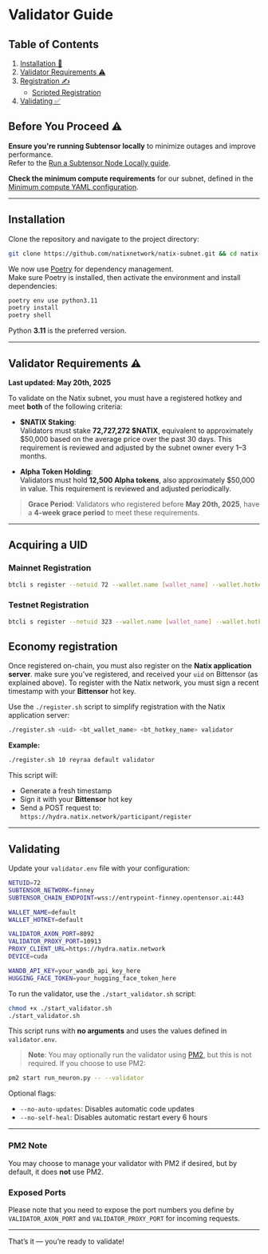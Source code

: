 # Validator Guide

## Table of Contents

1. [Installation 🔧](#installation)
2. [Validator Requirements ⚠️](#validator-requirements-⚠️)
3. [Registration ✍️](#registration)
   - [Scripted Registration](#scripted-registration)
4. [Validating ✅](#validating)

## Before You Proceed ⚠️

**Ensure you're running Subtensor locally** to minimize outages and improve performance.  
Refer to the [Run a Subtensor Node Locally guide](https://github.com/opentensor/subtensor/blob/main/docs/running-subtensor-locally.md#compiling-your-own-binary).

**Check the minimum compute requirements** for our subnet, defined in the [Minimum compute YAML configuration](../min_compute.yml).

---

## Installation

Clone the repository and navigate to the project directory:

```bash
git clone https://github.com/natixnetwork/natix-subnet.git && cd natix-subnet
```

We now use [Poetry](https://python-poetry.org/) for dependency management.  
Make sure Poetry is installed, then activate the environment and install dependencies:

```bash
poetry env use python3.11
poetry install
poetry shell
```

Python **3.11** is the preferred version.

---

## Validator Requirements ⚠️  
**Last updated: May 20th, 2025**

To validate on the Natix subnet, you must have a registered hotkey and meet **both** of the following criteria:

- **$NATIX Staking**:  
  Validators must stake **72,727,272 $NATIX**, equivalent to approximately $50,000 based on the average price over the past 30 days. This requirement is reviewed and adjusted by the subnet owner every 1–3 months.

- **Alpha Token Holding**:  
  Validators must hold **12,500 Alpha tokens**, also approximately $50,000 in value. This requirement is reviewed and adjusted periodically.

> **Grace Period**: Validators who registered before **May 20th, 2025**, have a **4-week grace period** to meet these requirements.

---

## Acquiring a UID

### Mainnet Registration

```bash
btcli s register --netuid 72 --wallet.name [wallet_name] --wallet.hotkey [wallet.hotkey] --subtensor.network finney
```

### Testnet Registration

```bash
btcli s register --netuid 323 --wallet.name [wallet_name] --wallet.hotkey [wallet.hotkey] --subtensor.network test
```

## Economy registration
Once registered on-chain, you must also register on the **Natix application server**. make sure you've registered, and received your `uid` on Bittensor (as explained above).
To register with the Natix network, you must sign a recent timestamp with your **Bittensor** hot key.


Use the `./register.sh` script to simplify registration with the Natix application server:

```bash
./register.sh <uid> <bt_wallet_name> <bt_hotkey_name> validator
```

**Example:**
```bash
./register.sh 10 reyraa default validator
```

This script will:
- Generate a fresh timestamp
- Sign it with your **Bittensor** hot key
- Send a POST request to:  
  `https://hydra.natix.network/participant/register`

---

## Validating

Update your `validator.env` file with your configuration:

```bash
NETUID=72
SUBTENSOR_NETWORK=finney
SUBTENSOR_CHAIN_ENDPOINT=wss://entrypoint-finney.opentensor.ai:443

WALLET_NAME=default
WALLET_HOTKEY=default

VALIDATOR_AXON_PORT=8092
VALIDATOR_PROXY_PORT=10913
PROXY_CLIENT_URL=https://hydra.natix.network
DEVICE=cuda

WANDB_API_KEY=your_wandb_api_key_here
HUGGING_FACE_TOKEN=your_hugging_face_token_here
```

To run the validator, use the `./start_validator.sh` script:

```bash
chmod +x ./start_validator.sh
./start_validator.sh
```

This script runs with **no arguments** and uses the values defined in `validator.env`.

> **Note**: You may optionally run the validator using [PM2](https://pm2.keymetrics.io/), but this is not required. If you choose to use PM2:

```bash
pm2 start run_neuron.py -- --validator
```

Optional flags:
- `--no-auto-updates`: Disables automatic code updates
- `--no-self-heal`: Disables automatic restart every 6 hours

---

### PM2 Note

You may choose to manage your validator with PM2 if desired, but by default, it does **not** use PM2.


### Exposed Ports
Please note that you need to expose the port numbers you define by `VALIDATOR_AXON_PORT` and `VALIDATOR_PROXY_PORT` for incoming requests.

---

That’s it — you’re ready to validate!

